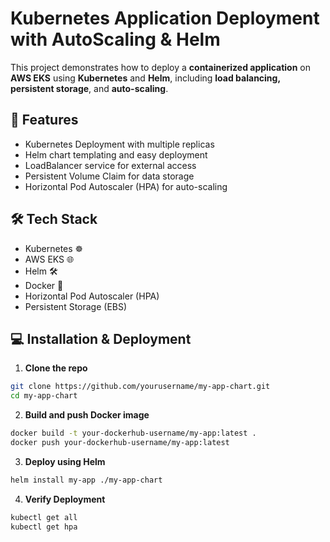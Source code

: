 # Kubernetes Application Deployment with AutoScaling & Helm

This project demonstrates how to deploy a **containerized application** on **AWS EKS** using **Kubernetes** and **Helm**, including **load balancing, persistent storage**, and **auto-scaling**.

## 🚀 Features
- Kubernetes Deployment with multiple replicas
- Helm chart templating and easy deployment
- LoadBalancer service for external access
- Persistent Volume Claim for data storage
- Horizontal Pod Autoscaler (HPA) for auto-scaling

## 🛠️ Tech Stack
- Kubernetes ☸️
- AWS EKS 🌐
- Helm 🛠️
- Docker 🐳
- Horizontal Pod Autoscaler (HPA)
- Persistent Storage (EBS)

## 💻 Installation & Deployment

1. **Clone the repo**
```bash
git clone https://github.com/yourusername/my-app-chart.git
cd my-app-chart
```

2. **Build and push Docker image**
```bash
docker build -t your-dockerhub-username/my-app:latest .
docker push your-dockerhub-username/my-app:latest
```

3. **Deploy using Helm**
```bash
helm install my-app ./my-app-chart
```

4. **Verify Deployment**
```bash
kubectl get all
kubectl get hpa
```
